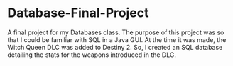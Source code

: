 # Database-Final-Project
A final project for my Databases class. The purpose of this project was so that I could be familiar with SQL in a Java  GUI. At the time it was made, the Witch Queen DLC was added to Destiny 2. So, I created an SQL database detailing the stats for the weapons introduced in the DLC.
